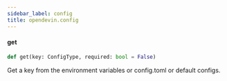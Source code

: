 ```yaml
---
sidebar_label: config
title: opendevin.config
---
```


#### get

```python
def get(key: ConfigType, required: bool = False)
```

Get a key from the environment variables or config.toml or default configs.

